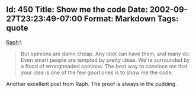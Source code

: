 Id: 450
Title: Show me the code
Date: 2002-09-27T23:23:49-07:00
Format: Markdown
Tags: quote
--------------
[Raph](http://www.advogato.org/person/raph/diary.html?start=281):\

> But opinions are damn cheap. Any idiot can have them, and many do.
> Even smart people are tempted by pretty ideas. We're surrounded by a
> flood of wrongheaded opinions. The best way to convince me that your
> idea is one of the few good ones is to show me the code.

Another excellent post from Raph. The proof is always in the pudding.
